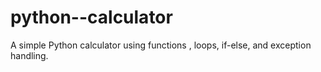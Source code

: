 # python--calculator
A simple Python calculator using functions , loops, if-else, and exception handling.
